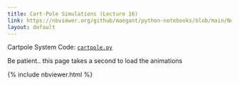 ```yaml
---
title: Cart-Pole Simulations (Lecture 16)
link: https://nbviewer.org/github/maegant/python-notebooks/blob/main/NonlinearControl/cartpole-tutorial.ipynb
layout: default
---
```


Cartpole System Code: [`cartpole.py`](https://github.com/maegant/python-notebooks/blob/main/NonlinearControl/systems/cartpole.py)

Be patient.. this page takes a second to load the animations

{% include nbviewer.html %}